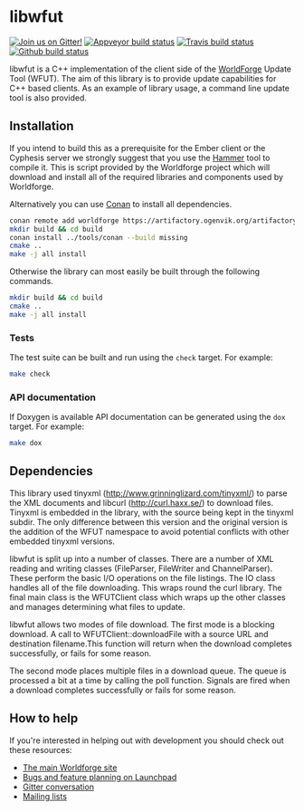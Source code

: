 # libwfut

[![Join us on Gitter!](https://badges.gitter.im/Worldforge.svg)](https://gitter.im/Worldforge/Lobby)
[![Appveyor build status](https://ci.appveyor.com/api/projects/status/github/worldforge/libwfut?branch=master&svg=true)](https://ci.appveyor.com/project/erikogenvik/libwfut)
[![Travis build status](https://travis-ci.com/worldforge/libwfut.svg?branch=master)](https://travis-ci.com/worldforge/libwfut)
[![Github build status](https://github.com/worldforge/libwfut/actions/workflows/cmake.yml/badge.svg)](https://github.com/worldforge/libwfut/actions/workflows/cmake.yml)

libwfut is a C++ implementation of the client side of the 
[WorldForge](http://worldforge.org/ "The main Worldforge site") Update Tool (WFUT).
The aim of this library is to provide update capabilities for C++ based
clients. As an example of library usage, a command line update tool is also
provided.

## Installation

If you intend to build this as a prerequisite for the Ember client or the Cyphesis server we strongly suggest that you 
use the [Hammer](http://wiki.worldforge.org/wiki/Hammer_Script "The Hammer script") tool to compile it.
This is script provided by the Worldforge project which will download and install all of the required libraries and 
components used by Worldforge.

Alternatively you can use [Conan](https://www.conan.io) to install all dependencies. 
```bash
conan remote add worldforge https://artifactory.ogenvik.org/artifactory/api/conan/conan
mkdir build && cd build
conan install ../tools/conan --build missing
cmake ..
make -j all install
```

Otherwise the library can most easily be built through the following commands.
```bash
mkdir build && cd build
cmake ..
make -j all install
```

### Tests

The test suite can be built and run using the ```check``` target. For example:

```bash
make check
```

### API documentation

If Doxygen is available API documentation can be generated using the ```dox``` target. For example:

```bash
make dox
```

## Dependencies

This library used tinyxml (http://www.grinninglizard.com/tinyxml/) to parse the
XML documents and libcurl (http://curl.haxx.se/) to download files.
Tinyxml is embedded in the library, with the source being kept in the tinyxml
subdir. The only difference between this version and the original version is
the addition of the WFUT namespace to avoid potential conflicts with other
embedded tinyxml versions.

libwfut is split up into a number of classes. There are a number of XML reading
and writing classes (FileParser, FileWriter and ChannelParser). These perform
the basic I/O operations on the file listings. The IO class handles all of the
file downloading. This wraps round the curl library. The final main class is
the WFUTClient class which wraps up the other classes and manages determining
what files to update.

libwfut allows two modes of file download. The first mode is a blocking
download. A call to WFUTClient::downloadFile with a source URL and destination
filename.This function will return when the download completes successfully, or
fails for some reason.

The second mode places multiple files in a download queue. The queue is
processed a bit at a time  by calling the poll function. Signals are fired when
a download completes successfully or fails for some reason.

## How to help

If you're interested in helping out with development you should check out these resources:

* [The main Worldforge site](http://worldforge.org/ "The main Worldforge site")
* [Bugs and feature planning on Launchpad](https://launchpad.net/libwfut "libwfut Launchpad entry")
* [Gitter conversation](https://gitter.im/Worldforge/Lobby "Gitter conversation")
* [Mailing lists](http://mail.worldforge.org/lists/listinfo/ "Mailing lists")
